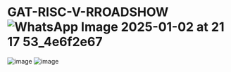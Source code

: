 # GAT-RISC-V-RROADSHOW![WhatsApp Image 2025-01-02 at 21 17 53_4e6f2e67](https://github.com/user-attachments/assets/ca80bee8-0896-47c9-a920-24fbcb4329bf)
![image](https://github.com/user-attachments/assets/4d9f8f5d-b69a-469b-ba9d-2fdc0636d2d1)
![image](https://github.com/user-attachments/assets/60241635-8fd1-4ce8-923f-a8a88573dc23)
